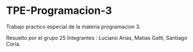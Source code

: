 # TPE-Programacion-3
Trabajo practico especial de la materia programacion 3.

Resuelto por el grupo 25
Integrantes : Luciano Arias, Matias Gatti, Santiago Coria.
